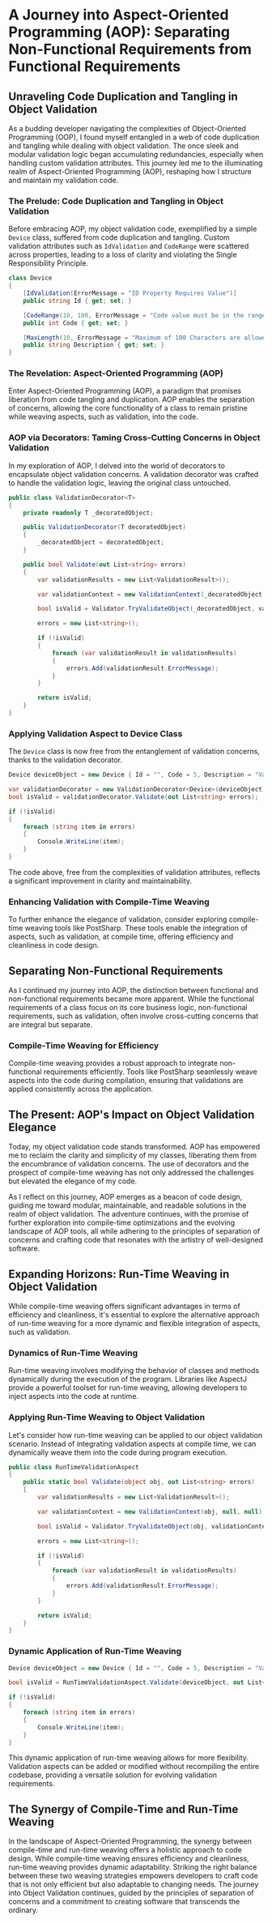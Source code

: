# A Journey into Aspect-Oriented Programming (AOP): Separating Non-Functional Requirements from Functional Requirements

## Unraveling Code Duplication and Tangling in Object Validation

As a budding developer navigating the complexities of Object-Oriented Programming (OOP), I found myself entangled in a web of code duplication and tangling while dealing with object validation. The once sleek and modular validation logic began accumulating redundancies, especially when handling custom validation attributes. This journey led me to the illuminating realm of Aspect-Oriented Programming (AOP), reshaping how I structure and maintain my validation code.

### The Prelude: Code Duplication and Tangling in Object Validation

Before embracing AOP, my object validation code, exemplified by a simple `Device` class, suffered from code duplication and tangling. Custom validation attributes such as `IdValidation` and `CodeRange` were scattered across properties, leading to a loss of clarity and violating the Single Responsibility Principle.

```csharp
class Device
{
    [IdValidation(ErrorMessage = "ID Property Requires Value")]
    public string Id { get; set; }

    [CodeRange(10, 100, ErrorMessage = "Code value must be in the range of 10 - 100")]
    public int Code { get; set; }

    [MaxLength(10, ErrorMessage = "Maximum of 100 Characters are allowed")]
    public string Description { get; set; }
}
```

### The Revelation: Aspect-Oriented Programming (AOP)

Enter Aspect-Oriented Programming (AOP), a paradigm that promises liberation from code tangling and duplication. AOP enables the separation of concerns, allowing the core functionality of a class to remain pristine while weaving aspects, such as validation, into the code.

### AOP via Decorators: Taming Cross-Cutting Concerns in Object Validation

In my exploration of AOP, I delved into the world of decorators to encapsulate object validation concerns. A validation decorator was crafted to handle the validation logic, leaving the original class untouched.

```csharp
public class ValidationDecorator<T>
{
    private readonly T _decoratedObject;

    public ValidationDecorator(T decoratedObject)
    {
        _decoratedObject = decoratedObject;
    }

    public bool Validate(out List<string> errors)
    {
        var validationResults = new List<ValidationResult>();

        var validationContext = new ValidationContext(_decoratedObject, null, null);

        bool isValid = Validator.TryValidateObject(_decoratedObject, validationContext, validationResults, true);

        errors = new List<string>();

        if (!isValid)
        {
            foreach (var validationResult in validationResults)
            {
                errors.Add(validationResult.ErrorMessage);
            }
        }

        return isValid;
    }
}
```

### Applying Validation Aspect to Device Class

The `Device` class is now free from the entanglement of validation concerns, thanks to the validation decorator.

```csharp
Device deviceObject = new Device { Id = "", Code = 5, Description = "Valid Description" };

var validationDecorator = new ValidationDecorator<Device>(deviceObject);
bool isValid = validationDecorator.Validate(out List<string> errors);

if (!isValid)
{
    foreach (string item in errors)
    {
        Console.WriteLine(item);
    }
}
```

The code above, free from the complexities of validation attributes, reflects a significant improvement in clarity and maintainability.

### Enhancing Validation with Compile-Time Weaving

To further enhance the elegance of validation, consider exploring compile-time weaving tools like PostSharp. These tools enable the integration of aspects, such as validation, at compile time, offering efficiency and cleanliness in code design.

## Separating Non-Functional Requirements

As I continued my journey into AOP, the distinction between functional and non-functional requirements became more apparent. While the functional requirements of a class focus on its core business logic, non-functional requirements, such as validation, often involve cross-cutting concerns that are integral but separate.

### Compile-Time Weaving for Efficiency

Compile-time weaving provides a robust approach to integrate non-functional requirements efficiently. Tools like PostSharp seamlessly weave aspects into the code during compilation, ensuring that validations are applied consistently across the application.

## The Present: AOP's Impact on Object Validation Elegance

Today, my object validation code stands transformed. AOP has empowered me to reclaim the clarity and simplicity of my classes, liberating them from the encumbrance of validation concerns. The use of decorators and the prospect of compile-time weaving has not only addressed the challenges but elevated the elegance of my code.

As I reflect on this journey, AOP emerges as a beacon of code design, guiding me toward modular, maintainable, and readable solutions in the realm of object validation. The adventure continues, with the promise of further exploration into compile-time optimizations and the evolving landscape of AOP tools, all while adhering to the principles of separation of concerns and crafting code that resonates with the artistry of well-designed software.

## Expanding Horizons: Run-Time Weaving in Object Validation

While compile-time weaving offers significant advantages in terms of efficiency and cleanliness, it's essential to explore the alternative approach of run-time weaving for a more dynamic and flexible integration of aspects, such as validation.

### Dynamics of Run-Time Weaving

Run-time weaving involves modifying the behavior of classes and methods dynamically during the execution of the program. Libraries like AspectJ provide a powerful toolset for run-time weaving, allowing developers to inject aspects into the code at runtime.

### Applying Run-Time Weaving to Object Validation

Let's consider how run-time weaving can be applied to our object validation scenario. Instead of integrating validation aspects at compile time, we can dynamically weave them into the code during program execution.

```csharp
public class RunTimeValidationAspect
{
    public static bool Validate(object obj, out List<string> errors)
    {
        var validationResults = new List<ValidationResult>();

        var validationContext = new ValidationContext(obj, null, null);

        bool isValid = Validator.TryValidateObject(obj, validationContext, validationResults, true);

        errors = new List<string>();

        if (!isValid)
        {
            foreach (var validationResult in validationResults)
            {
                errors.Add(validationResult.ErrorMessage);
            }
        }

        return isValid;
    }
}
```

### Dynamic Application of Run-Time Weaving

```csharp
Device deviceObject = new Device { Id = "", Code = 5, Description = "Valid Description" };

bool isValid = RunTimeValidationAspect.Validate(deviceObject, out List<string> errors);

if (!isValid)
{
    foreach (string item in errors)
    {
        Console.WriteLine(item);
    }
}
```

This dynamic application of run-time weaving allows for more flexibility. Validation aspects can be added or modified without recompiling the entire codebase, providing a versatile solution for evolving validation requirements.

## The Synergy of Compile-Time and Run-Time Weaving

In the landscape of Aspect-Oriented Programming, the synergy between compile-time and run-time weaving offers a holistic approach to code design. While compile-time weaving ensures efficiency and cleanliness, run-time weaving provides dynamic adaptability. Striking the right balance between these two weaving strategies empowers developers to craft code that is not only efficient but also adaptable to changing needs. The journey into Object Validation continues, guided by the principles of separation of concerns and a commitment to creating software that transcends the ordinary.
